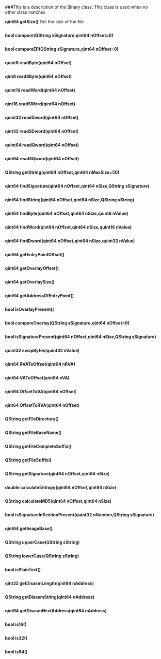 ###This is a description of the Binary class. This class is used when no other class matches.

**qint64 getSize()** Get the size of the file

```
```
**bool compare(QString sSignature,qint64 nOffset=0)**

```
```
**bool compareEP(QString sSignature,qint64 nOffset=0)**

```
```
**quint8 readByte(qint64 nOffset)**

```
```
**qint8 readSByte(qint64 nOffset)**

```
```
**quint16 readWord(qint64 nOffset)**

```
```
**qint16 readSWord(qint64 nOffset)**

```
```
**quint32 readDword(qint64 nOffset)**

```
```
**qint32 readSDword(qint64 nOffset)**

```
```
**quint64 readQword(qint64 nOffset)**

```
```
**qint64 readSQword(qint64 nOffset)**

```
```
**QString getString(qint64 nOffset,qint64 nMaxSize=50)**

```
```
**qint64 findSignature(qint64 nOffset,qint64 nSize,QString sSignature)**

```
```
**qint64 findString(qint64 nOffset,qint64 nSize,QString sString)**

```
```
**qint64 findByte(qint64 nOffset,qint64 nSize,quint8 nValue)**

```
```
**qint64 findWord(qint64 nOffset,qint64 nSize,quint16 nValue)**

```
```
**qint64 findDword(qint64 nOffset,qint64 nSize,quint32 nValue)**

```
```
**qint64 getEntryPointOffset()**

```
```
**qint64 getOverlayOffset()**

```
```
**qint64 getOverlaySize()**

```
```
**qint64 getAddressOfEntryPoint()**

```
```
**bool isOverlayPresent()**

```
```
**bool compareOverlay(QString sSignature,qint64 nOffset=0)**

```
```
**bool isSignaturePresent(qint64 nOffset,qint64 nSize,QString sSignature)**

```
```
**quint32 swapBytes(quint32 nValue)**

```
```

**qint64 RVAToOffset(qint64 nRVA)**

```
```
**qint64 VAToOffset(qint64 nVA)**

```
```
**qint64 OffsetToVA(qint64 nOffset)**

```
```
**qint64 OffsetToRVA(qint64 nOffset)**

```
```
**QString getFileDirectory()**

```
```
**QString getFileBaseName()**

```
```
**QString getFileCompleteSuffix()**

```
```
**QString getFileSuffix()**

```
```
**QString getSignature(qint64 nOffset,qint64 nSize)**

```
```
**double calculateEntropy(qint64 nOffset,qint64 nSize)**

```
```
**QString calculateMD5(qint64 nOffset,qint64 nSize)**

```
```
**bool isSignatureInSectionPresent(quint32 nNumber,QString sSignature)**

```
```
**qint64 getImageBase()**

```
```
**QString upperCase(QString sString)**

```
```
**QString lowerCase(QString sString)**

```
```
**bool isPlainText()**

```
```
**qint32 getDisasmLength(qint64 nAddress)**

```
```
**QString getDisasmString(qint64 nAddress)**

```
```
**qint64 getDisasmNextAddress(qint64 nAddress)**

```
```
**bool is16()**

```
```
**bool is32()**

```
```
**bool is64()**

```
```